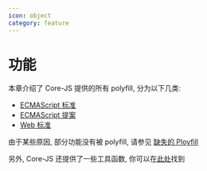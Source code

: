 ```yaml
---
icon: object
category: feature
---
```


# 功能

本章介绍了 Core-JS 提供的所有 polyfill, 分为以下几类:

- [ECMAScript 标准](es-standard/README.md)
- [ECMAScript 提案](es-proposal/README.md)
- [Web 标准](web-standard/README.md)

由于某些原因, 部分功能没有被 polyfill, 请参见 [缺失的 Ployfill](missing-polyfills.md)

另外, Core-JS 还提供了一些工具函数, 你可以在[此处](helper/README.md)找到
